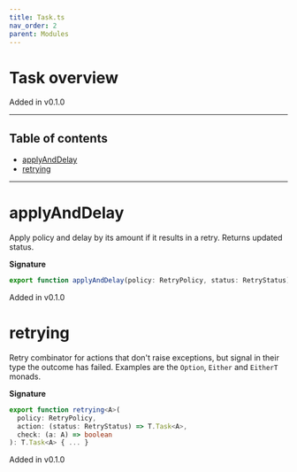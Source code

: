 ```yaml
---
title: Task.ts
nav_order: 2
parent: Modules
---
```


# Task overview

Added in v0.1.0

---

<h2 class="text-delta">Table of contents</h2>

- [applyAndDelay](#applyanddelay)
- [retrying](#retrying)

---

# applyAndDelay

Apply policy and delay by its amount if it results in a retry.
Returns updated status.

**Signature**

```ts
export function applyAndDelay(policy: RetryPolicy, status: RetryStatus): T.Task<RetryStatus> { ... }
```

Added in v0.1.0

# retrying

Retry combinator for actions that don't raise exceptions, but
signal in their type the outcome has failed. Examples are the
`Option`, `Either` and `EitherT` monads.

**Signature**

```ts
export function retrying<A>(
  policy: RetryPolicy,
  action: (status: RetryStatus) => T.Task<A>,
  check: (a: A) => boolean
): T.Task<A> { ... }
```

Added in v0.1.0
